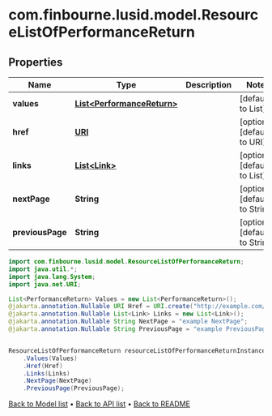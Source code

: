 # com.finbourne.lusid.model.ResourceListOfPerformanceReturn

## Properties

Name | Type | Description | Notes
------------ | ------------- | ------------- | -------------
**values** | [**List&lt;PerformanceReturn&gt;**](PerformanceReturn.md) |  | [default to List<PerformanceReturn>]
**href** | [**URI**](URI.md) |  | [optional] [default to URI]
**links** | [**List&lt;Link&gt;**](Link.md) |  | [optional] [default to List<Link>]
**nextPage** | **String** |  | [optional] [default to String]
**previousPage** | **String** |  | [optional] [default to String]

```java
import com.finbourne.lusid.model.ResourceListOfPerformanceReturn;
import java.util.*;
import java.lang.System;
import java.net.URI;

List<PerformanceReturn> Values = new List<PerformanceReturn>();
@jakarta.annotation.Nullable URI Href = URI.create("http://example.com/Href");
@jakarta.annotation.Nullable List<Link> Links = new List<Link>();
@jakarta.annotation.Nullable String NextPage = "example NextPage";
@jakarta.annotation.Nullable String PreviousPage = "example PreviousPage";


ResourceListOfPerformanceReturn resourceListOfPerformanceReturnInstance = new ResourceListOfPerformanceReturn()
    .Values(Values)
    .Href(Href)
    .Links(Links)
    .NextPage(NextPage)
    .PreviousPage(PreviousPage);
```


[Back to Model list](../README.md#documentation-for-models) &#8226; [Back to API list](../README.md#documentation-for-api-endpoints) &#8226; [Back to README](../README.md)
